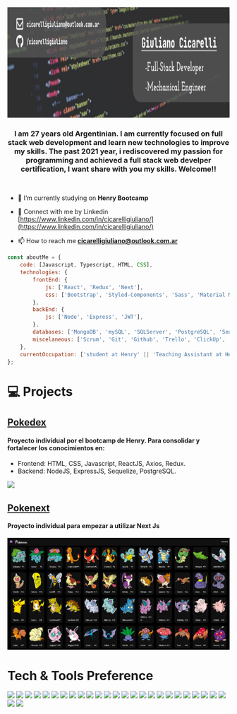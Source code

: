 <img width="100%" height="250px" src="https://github.com/cicarelligiuliano/cicarelligiuliano/blob/main/images/Banner.png?raw=true" />
<!-- <img  src="https://github.com/Whit3-Devs/Whit3-Devs/blob/master/images/AboutMe.png?raw=true" /> -->

<h3 align="center">I am 27 years old Argentinian. I am currently focused on full stack web development and learn new technologies to improve my skills. The past 2021 year, i rediscovered my passion for programming and achieved a full stack web develper certification, I want share with you my skills. Welcome!!</h3>
<br/>

-   🔭 I’m currently studying on **Henry Bootcamp**

-   📝 Connect with me by Linkedin [https://www.linkedin.com/in/cicarelligiuliano/](https://www.linkedin.com/in/cicarelligiuliano/)

-   📫 How to reach me **cicarelligiuliano@outlook.com.ar**

```javascript
const aboutMe = {
    code: [Javascript, Typescript, HTML, CSS],
    technologies: {
        frontEnd: {
            js: ['React', 'Redux', 'Next'],
            css: ['Bootstrap', 'Styled-Components', 'Sass', 'Material MUI'],
        },
        backEnd: {
            js: ['Node', 'Express', 'JWT'],
        },
        databases: ['MongoDB', 'mySQL', 'SQLServer', 'PostgreSQL', 'Sequelize', 'Mongoose'],
        miscelaneous: ['Scrum', 'Git', 'Github', 'Trello', 'ClickUp', 'Figma'],
    },
    currentOccupation: ['student at Henry' || 'Teaching Assistant at Henry'],
};
```

# :computer: Projects

## [Pokedex](https://pi-pokemon-alpha.vercel.app/ 'Pokedex')

#### Proyecto individual por el bootcamp de Henry. Para consolidar y fortalecer los conocimientos en:

-   Frontend: HTML, CSS, Javascript, ReactJS, Axios, Redux.
-   Backend: NodeJS, ExpressJS, Sequelize, PostgreSQL.

<img src="https://github.com/cicarelligiuliano/cicarelligiuliano/blob/main/images/Pokedex.gif?raw=true">

## [Pokenext](https://next-pokemon-gamma.vercel.app/ 'Pokedex')

#### Proyecto individual para empezar a utilizar Next Js

<img src="https://github.com/cicarelligiuliano/cicarelligiuliano/blob/main/images/Pokenext.png?raw=true">



# Tech & Tools Preference

<img src = "https://img.shields.io/badge/-HTML5-E34F26?style=flat&logo=html5&logoColor=white"> <img src = "https://img.shields.io/badge/-CSS3-1572B6?style=flat&logo=css3&logoColor=white"> <img src="https://img.shields.io/badge/-Bootstrap-563D7C?style=flat&logo=bootstrap&logoColor=white"> <img src="https://img.shields.io/badge/-JavaScript-eed718?style=flat&logo=javascript&logoColor=ffffff"> <img src="https://img.shields.io/badge/-Sass-cc6699?style=flat&logo=sass&logoColor=ffffff"> <img src="https://img.shields.io/badge/-React-000000?style=flat&logo=react&logoColor=00c8ff"> <img src="https://img.shields.io/badge/-MongoDB-4DB33D?style=flat&logo=mongodb&logoColor=FFFFFF"> <img src="https://img.shields.io/badge/-MySQL-F29111?style=flat&logo=mysql&logoColor=FFFFFF"> <img src="https://img.shields.io/badge/-Express.js-787878?style=flat"> <img src="https://img.shields.io/badge/-Node.js-3C873A?style=flat&logo=Node.js&logoColor=white"> <img src="http://img.shields.io/badge/-Git-F1502F?style=flat&logo=git&logoColor=FFFFFF"> <img src="http://img.shields.io/badge/-Github-000000?style=flat&logo=github&logoColor=FFFFFF"> <img src="http://img.shields.io/badge/-VS%20Code-007ACC?style=flat&logo=visual%20studio%20code&logoColor=white"> <img src="http://img.shields.io/badge/-Heroku-430098?style=flat&logo=heroku&logoColor=white"> <img src="http://img.shields.io/badge/-Vercel-black?style=flat&logo=vercel&logoColor=white"> <img src="https://img.shields.io/badge/MUI-%230081CB.svg?style=flat&logo=mui&logoColor=white"> <img src="https://img.shields.io/badge/Next-black?style=flat&logo=next.js&logoColor=white"> <img src="https://img.shields.io/badge/Sequelize-52B0E7?style=flat&logo=Sequelize&logoColor=white"> <img src="https://img.shields.io/badge/Postman-FF6C37?style=flat&logo=postman&logoColor=white"> <img src="https://img.shields.io/badge/postgres-%23316192.svg?style=flat&logo=postgresql&logoColor=white"> <img src="https://img.shields.io/badge/figma-%23F24E1E.svg?style=flat&logo=figma&logoColor=white"> <img src="https://img.shields.io/badge/JWT-black?style=flat&logo=JSON%20web%20tokens"> <img src="https://img.shields.io/badge/NPM-%23000000.svg?style=flat&logo=npm&logoColor=white"> <img src="https://img.shields.io/badge/redux-%23593d88.svg?style=flat&logo=redux&logoColor=white"> <img src="https://img.shields.io/badge/Socket.io-black?style=flat&logo=socket.io&badgeColor=010101"> <img src="https://img.shields.io/badge/styled--components-DB7093?style=flat&logo=styled-components&logoColor=white"> <img src="https://img.shields.io/badge/typescript-%23007ACC.svg?style=flat&logo=typescript&logoColor=white">

<!--
**cicarelligiuliano/cicarelligiuliano** is a ✨ _special_ ✨ repository because its `README.md` (this file) appears on your GitHub profile.

Here are some ideas to get you started:

- 🔭 I’m currently working on ...
- 🌱 I’m currently learning ...
- 👯 I’m looking to collaborate on ...
- 🤔 I’m looking flat ...
- 💬 Ask me about ...
- 📫 How to reach me: ...
- 😄 Pronouns: ...
- ⚡ Fun fact: ...
-->
